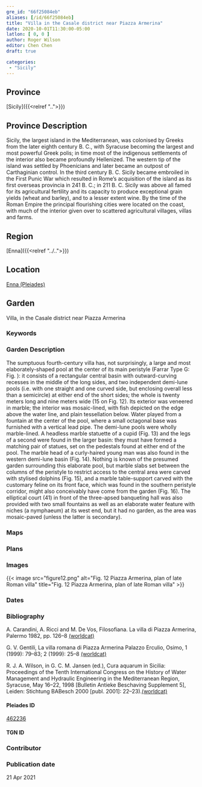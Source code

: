 ```yaml
---
gre_id: "66f25084eb"
aliases: [/id/66f25084eb]
title: "Villa in the Casale district near Piazza Armerina"
date: 2020-10-01T11:30:00-05:00
latlon: [ 0, 0 ]
author: Roger Wilson
editor: Chen Chen
draft: true

categories:
 - "Sicily"
---
```


## Province

[Sicily]({{<relref "..">}})  

## Province Description
Sicily, the largest island in the Mediterranean, was colonised by Greeks from the later eighth century B. C., with Syracuse becoming the largest and most powerful Greek polis; in time most of the indigenous settlements of the interior also became profoundly Hellenized. The western tip of the island was settled by Phoenicians and later became an outpost of Carthaginian control. In the third century B. C. Sicily became embroiled in the First Punic War which resulted in Rome’s acquisition of the island as its first overseas provincia in 241 B. C.; in 211 B. C. Sicily was above all famed for its agricultural fertility and its capacity to produce exceptional grain yields (wheat and barley), and to a lesser extent wine. By the time of the Roman Empire the principal flourishing cities were located on the coast, with much of the interior given over to scattered agricultural villages, villas and farms.

## Region

[Enna]({{<relref "../..">}})

<!--### Sublocation Description-->

<!-- DESCRIPTION -->


## Location

[Enna (Pleiades)](https://pleiades.stoa.org/places/462236/)

<!--### Location Description-->

<!-- LEAVE THIS BLANK FOR NOW -->

<!--## Sublocation-->

<!--
[AREA WITHIN LOCATION, LIKE “PALATINE HILL”](GEOREFERENCE LINK)
A sublocation is any area larger than an individual garden, but located within a location. I would always try to include a link to a controlled vocabulary here if possible. This ID may well be different from the Garden ID, e.g., Pompeii versus a Garden in one of the houses which has its own Pleiades ID.
-->

<!--### Sublocation Description-->

<!-- DESCRIPTION -->

## Garden

Villa, in the Casale district near Piazza Armerina

### Keywords

<!-- [urban villas](#) -->


### Garden Description

The sumptuous fourth-century villa has, not surprisingly, a large and most elaborately-shaped pool at the center of its main peristyle (Farrar Type G: Fig. ): it consists of a rectangular central basin with outward-curving recesses in the middle of the long sides, and two independent demi-lune pools (i.e. with one straight and one curved side, but enclosing overall less than a semicircle) at either end of the short sides; the whole is twenty meters  long and nine meters wide (15 on Fig. 12). Its exterior was veneered in marble; the interior was mosaic-lined, with fish depicted on the edge above the water line, and plain tessellation below. Water played from a fountain at the center of the pool, where a small octagonal base was furnished with a vertical lead pipe. The demi-lune pools were wholly marble-lined. A headless marble statuette of a cupid (Fig. 13) and the legs of a second were found in the larger basin: they must have formed a matching pair of statues, set on the pedestals found at either end of the pool. The marble head of a curly-haired young man was also found in the western demi-lune basin (Fig. 14). Nothing is known of the presumed garden surrounding this elaborate pool, but marble slabs set between the columns of the peristyle to restrict access to the central area were carved with stylised dolphins (Fig. 15), and a marble table-support carved with the customary feline on its front face, which was found in the southern peristyle corridor, might also conceivably have come from the garden (Fig. 16). The elliptical court (41) in front of the three-apsed banqueting hall was also provided with two small fountains as well as an elaborate water feature with niches (a nymphaeum) at its west end, but it had no garden, as the area was mosaic-paved (unless the latter is secondary).


### Maps

<!--
{{< figure src="IMG_URL" alt="ALT_TEXT" title="CAPTION" >}}
-->

### Plans

<!--{{< image src="cologne_atrium_plan1_EUR_GI_ColClaAA_Ah_carroll.jpg" alt="Plan of the Atrium House at Colonia Claudia Ara Agrippinensium (Cologne); rights statement" title="Plan 1: Plan of the so-called 'atrium house' with an apsidal pool (P) in its garden courtyard (G). Adapted from Precht 1971, fig. 2. (Rights statement)" >}}-->

### Images

{{< image src="figure12.png" alt="Fig. 12 Piazza Armerina, plan of late Roman villa" title="Fig. 12 Piazza Armerina, plan of late Roman villa" >}}


### Dates


### Bibliography
A. Carandini, A. Ricci and M. De Vos, Filosofiana. La villa di Piazza Armerina, Palermo 1982, pp. 126–8 [(worldcat)](http://www.worldcat.org/oclc/165760407)

G. V. Gentili, La villa romana di Piazza Armerina Palazzo Erculio, Osimo, 1 (1999): 79–83; 2 (1999): 25–8 [(worldcat)](http://www.worldcat.org/oclc/610543162)

R. J. A. Wilson, in G. C. M. Jansen (ed.), Cura aquarum in Sicilia: Proceedings of the Tenth International Congress on the History of Water Management and Hydraulic Engineering in the Mediterranean Region, Syracuse, May 16–22, 1998 [Bulletin Antieke Beschaving Supplement 5], Leiden: Stichtung BABesch 2000 [publ. 2001]: 22–23).[(worldcat)](http://www.worldcat.org/oclc/47203187)

<!--#### Periodo ID-->

<!-- [PERIODO_ID](https://pleiades.stoa.org/places/PLEIADES_ID) -->

#### Pleiades ID

[462236](https://pleiades.stoa.org/places/462236/)

#### TGN ID


### Contributor


### Publication date

21 Apr 2021


<!--### Related articles-->

<!-- Links to other related articles. Leave blank for now -->